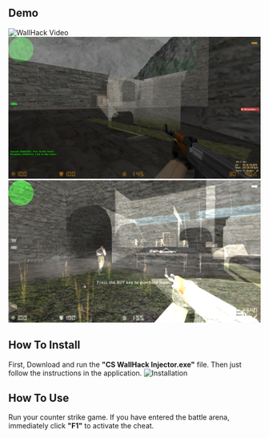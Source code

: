 ## Demo
![WallHack Video](https://github.com/IhsanDevs/CS-Wallhack/raw/main/thumb/demo.gif)
![Wallhack](https://github.com/IhsanDevs/CS-Wallhack/raw/main/thumb/Screenshot%20%281%29.png)
![Wallhack](https://github.com/IhsanDevs/CS-Wallhack/raw/main/thumb/Screenshot%20%282%29.png)

## How To Install
First, Download and run the **"CS WallHack Injector.exe"** file. Then just follow the instructions in the application.
![Installation](https://github.com/IhsanDevs/CS-Wallhack/raw/main/thumb/installation.gif)

## How To Use
Run your counter strike game. If you have entered the battle arena, immediately click **"F1"** to activate the cheat.
